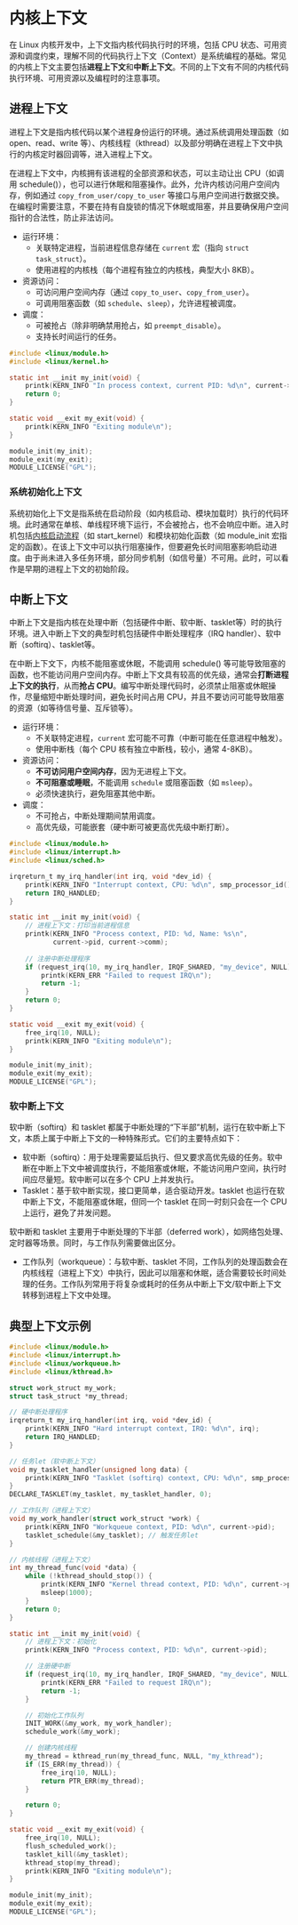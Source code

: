 # 内核上下文
在 Linux 内核开发中，上下文指内核代码执行时的环境，包括 CPU 状态、可用资源和调度约束，理解不同的代码执行上下文（Context）是系统编程的基础。常见的内核上下文主要包括**进程上下文**和**中断上下文**。不同的上下文有不同的内核代码执行环境、可用资源以及编程时的注意事项。

## 进程上下文
进程上下文是指内核代码以某个进程身份运行的环境。通过系统调用处理函数（如 open、read、write 等）、内核线程（kthread）以及部分明确在进程上下文中执行的内核定时器回调等，进入进程上下文。

在进程上下文中，内核拥有该进程的全部资源和状态，可以主动让出 CPU（如调用 schedule()），也可以进行休眠和阻塞操作。此外，允许内核访问用户空间内存，例如通过 `copy_from_user/copy_to_user` 等接口与用户空间进行数据交换。在编程时需要注意，不要在持有自旋锁的情况下休眠或阻塞，并且要确保用户空间指针的合法性，防止非法访问。

- 运行环境：
  - 关联特定进程，当前进程信息存储在 `current` 宏（指向 `struct task_struct`）。
  - 使用进程的内核栈（每个进程有独立的内核栈，典型大小 8KB）。
- 资源访问：
  - 可访问用户空间内存（通过 `copy_to_user`、`copy_from_user`）。
  - 可调用阻塞函数（如 `schedule`、`sleep`），允许进程被调度。
- 调度：
  - 可被抢占（除非明确禁用抢占，如 `preempt_disable`）。
  - 支持长时间运行的任务。

```c
#include <linux/module.h>
#include <linux/kernel.h>

static int __init my_init(void) {
    printk(KERN_INFO "In process context, current PID: %d\n", current->pid);
    return 0;
}

static void __exit my_exit(void) {
    printk(KERN_INFO "Exiting module\n");
}

module_init(my_init);
module_exit(my_exit);
MODULE_LICENSE("GPL");
```

### 系统初始化上下文
系统初始化上下文是指系统在启动阶段（如内核启动、模块加载时）执行的代码环境。此时通常在单核、单线程环境下运行，不会被抢占，也不会响应中断。进入时机包括[内核启动流程](../boot)（如 start_kernel）和模块初始化函数（如 module_init 宏指定的函数）。在该上下文中可以执行阻塞操作，但要避免长时间阻塞影响启动进度。由于尚未进入多任务环境，部分同步机制（如信号量）不可用。此时，可以看作是早期的进程上下文的初始阶段。

## 中断上下文
中断上下文是指内核在处理中断（包括硬件中断、软中断、tasklet等）时的执行环境。进入中断上下文的典型时机包括硬件中断处理程序（IRQ handler）、软中断（softirq）、tasklet等。

在中断上下文下，内核不能阻塞或休眠，不能调用 schedule() 等可能导致阻塞的函数，也不能访问用户空间内存。中断上下文具有较高的优先级，通常会**打断进程上下文的执行**，从而**抢占 CPU**。编写中断处理代码时，必须禁止阻塞或休眠操作，尽量缩短中断处理时间，避免长时间占用 CPU，并且不要访问可能导致阻塞的资源（如等待信号量、互斥锁等）。

- 运行环境：
  - 不关联特定进程，`current` 宏可能不可靠（中断可能在任意进程中触发）。
  - 使用中断栈（每个 CPU 核有独立中断栈，较小，通常 4-8KB）。
- 资源访问：
  - **不可访问用户空间内存**，因为无进程上下文。
  - **不可阻塞或睡眠**，不能调用 `schedule` 或阻塞函数（如 `msleep`）。
  - 必须快速执行，避免阻塞其他中断。
- 调度：
  - 不可抢占，中断处理期间禁用调度。
  - 高优先级，可能嵌套（硬中断可被更高优先级中断打断）。

```c
#include <linux/module.h>
#include <linux/interrupt.h>
#include <linux/sched.h>

irqreturn_t my_irq_handler(int irq, void *dev_id) {
    printk(KERN_INFO "Interrupt context, CPU: %d\n", smp_processor_id());
    return IRQ_HANDLED;
}

static int __init my_init(void) {
    // 进程上下文：打印当前进程信息
    printk(KERN_INFO "Process context, PID: %d, Name: %s\n", 
           current->pid, current->comm);
    
    // 注册中断处理程序
    if (request_irq(10, my_irq_handler, IRQF_SHARED, "my_device", NULL)) {
        printk(KERN_ERR "Failed to request IRQ\n");
        return -1;
    }
    return 0;
}

static void __exit my_exit(void) {
    free_irq(10, NULL);
    printk(KERN_INFO "Exiting module\n");
}

module_init(my_init);
module_exit(my_exit);
MODULE_LICENSE("GPL");
```

### 软中断上下文
软中断（softirq）和 tasklet 都属于中断处理的“下半部”机制，运行在软中断上下文，本质上属于中断上下文的一种特殊形式。它们的主要特点如下：

- 软中断（softirq）：用于处理需要延后执行、但又要求高优先级的任务。软中断在中断上下文中被调度执行，不能阻塞或休眠，不能访问用户空间，执行时间应尽量短。软中断可以在多个 CPU 上并发执行。
- Tasklet：基于软中断实现，接口更简单，适合驱动开发。tasklet 也运行在软中断上下文，不能阻塞或休眠，但同一个 tasklet 在同一时刻只会在一个 CPU 上运行，避免了并发问题。

软中断和 tasklet 主要用于中断处理的下半部（deferred work），如网络包处理、定时器等场景。同时，与工作队列需要做出区分。

- 工作队列（workqueue）：与软中断、tasklet 不同，工作队列的处理函数会在内核线程（进程上下文）中执行，因此可以阻塞和休眠，适合需要较长时间处理的任务。工作队列常用于将复杂或耗时的任务从中断上下文/软中断上下文转移到进程上下文中处理。

## 典型上下文示例
```c
#include <linux/module.h>
#include <linux/interrupt.h>
#include <linux/workqueue.h>
#include <linux/kthread.h>

struct work_struct my_work;
struct task_struct *my_thread;

// 硬中断处理程序
irqreturn_t my_irq_handler(int irq, void *dev_id) {
    printk(KERN_INFO "Hard interrupt context, IRQ: %d\n", irq);
    return IRQ_HANDLED;
}

// 任务let（软中断上下文）
void my_tasklet_handler(unsigned long data) {
    printk(KERN_INFO "Tasklet (softirq) context, CPU: %d\n", smp_processor_id());
}
DECLARE_TASKLET(my_tasklet, my_tasklet_handler, 0);

// 工作队列（进程上下文）
void my_work_handler(struct work_struct *work) {
    printk(KERN_INFO "Workqueue context, PID: %d\n", current->pid);
    tasklet_schedule(&my_tasklet); // 触发任务let
}

// 内核线程（进程上下文）
int my_thread_func(void *data) {
    while (!kthread_should_stop()) {
        printk(KERN_INFO "Kernel thread context, PID: %d\n", current->pid);
        msleep(1000);
    }
    return 0;
}

static int __init my_init(void) {
    // 进程上下文：初始化
    printk(KERN_INFO "Process context, PID: %d\n", current->pid);

    // 注册硬中断
    if (request_irq(10, my_irq_handler, IRQF_SHARED, "my_device", NULL)) {
        printk(KERN_ERR "Failed to request IRQ\n");
        return -1;
    }

    // 初始化工作队列
    INIT_WORK(&my_work, my_work_handler);
    schedule_work(&my_work);

    // 创建内核线程
    my_thread = kthread_run(my_thread_func, NULL, "my_kthread");
    if (IS_ERR(my_thread)) {
        free_irq(10, NULL);
        return PTR_ERR(my_thread);
    }

    return 0;
}

static void __exit my_exit(void) {
    free_irq(10, NULL);
    flush_scheduled_work();
    tasklet_kill(&my_tasklet);
    kthread_stop(my_thread);
    printk(KERN_INFO "Exiting module\n");
}

module_init(my_init);
module_exit(my_exit);
MODULE_LICENSE("GPL");
```
